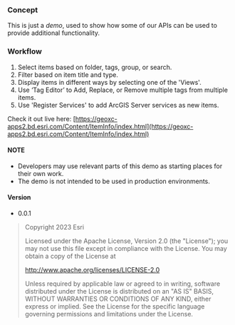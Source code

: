 
### Concept
 This is just a *demo*, used to show how some of our APIs can be used to provide additional functionality.

### Workflow
  1. Select items based on folder, tags, group, or search.
  2. Filter based on item title and type.
  3. Display items in different ways by selecting one of the 'Views'.
  3. Use ‘Tag Editor’ to Add, Replace, or Remove multiple tags from multiple items.
  4. Use 'Register Services' to add ArcGIS Server services as new items.

Check it out live here: [https://geoxc-apps2.bd.esri.com/Content/ItemInfo/index.html](https://geoxc-apps2.bd.esri.com/Content/ItemInfo/index.html)


#### NOTE
 * Developers may use relevant parts of this demo as starting places for their own work.
 * The demo is not intended to be used in production environments.


#### Version
 * 0.0.1


> Copyright 2023 Esri
>
> Licensed under the Apache License, Version 2.0 (the "License");
> you may not use this file except in compliance with the License.
> You may obtain a copy of the License at
>
>   http://www.apache.org/licenses/LICENSE-2.0
>
> Unless required by applicable law or agreed to in writing, software
> distributed under the License is distributed on an "AS IS" BASIS,
> WITHOUT WARRANTIES OR CONDITIONS OF ANY KIND, either express or implied.
> See the License for the specific language governing permissions and
> limitations under the License.
